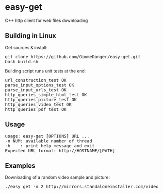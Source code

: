# easy-get

C++ http client for web files downloading

## Building in Linux 

Get sources & install:
<pre>
git clone https://github.com/GimmeDanger/easy-get.git
bash build.sh
</pre>

Building script runs unit tests at the end:
<pre>
url_construction_test OK
parse_input_options_test OK
parse_input_urls_test OK
http_queries_simple_html_test OK
http_queries_picture_test OK
http_queries_video_test OK
http_queries_pdf_test OK
</pre>

## Usage
<pre>
usage: easy-get [OPTIONS] URL ...
-n NUM: available number of thread
-h    : print help message and exit
Expected URL format: http://HOSTNAME/[PATH]
</pre>

## Examples
Downloading of a random video sample and picture:
<pre>
./easy_get -n 2 http://mirrors.standaloneinstaller.com/video-sample/star_trails.mp4 http://st.kp.yandex.net/images/kadr/sm_2562186.jpg
</pre>
